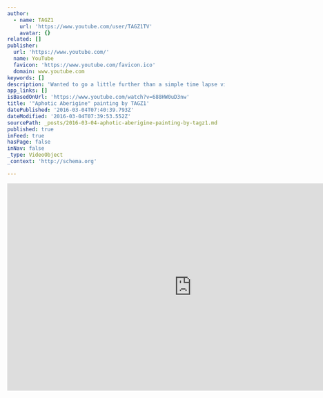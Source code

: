 ```yaml
---
author:
  - name: TAGZ1
    url: 'https://www.youtube.com/user/TAGZ1TV'
    avatar: {}
related: []
publisher:
  url: 'https://www.youtube.com/'
  name: YouTube
  favicon: 'https://www.youtube.com/favicon.ico'
  domain: www.youtube.com
keywords: []
description: 'Wanted to go a little further than a simple time lapse video. Music by Payola Presley http://www.savoryrecords.com/#!payola-presley/c1y3n Check out more of my paintings at TAGZ1.com'
app_links: []
isBasedOnUrl: 'https://www.youtube.com/watch?v=688HW0uD3nw'
title: '"Aphotic Aberigine" painting by TAGZ1'
datePublished: '2016-03-04T07:40:39.793Z'
dateModified: '2016-03-04T07:39:53.552Z'
sourcePath: _posts/2016-03-04-aphotic-aberigine-painting-by-tagz1.md
published: true
inFeed: true
hasPage: false
inNav: false
_type: VideoObject
_context: 'http://schema.org'

---
```

<iframe src="https://cdn.embedly.com/widgets/media.html?src=https%3A%2F%2Fwww.youtube.com%2Fembed%2F688HW0uD3nw%3Ffeature%3Doembed&amp;url=https%3A%2F%2Fwww.youtube.com%2Fwatch%3Fv%3D688HW0uD3nw&amp;image=https%3A%2F%2Fi.ytimg.com%2Fvi%2F688HW0uD3nw%2Fhqdefault.jpg&amp;key=b7d04c9b404c499eba89ee7072e1c4f7&amp;type=text%2Fhtml&amp;schema=youtube" width="854" height="480" scrolling="no" frameborder="0" allowfullscreen="allowfullscreen" style=""></iframe>